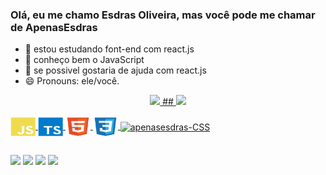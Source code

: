 ### Olá, eu me chamo Esdras Oliveira, mas você pode me chamar de ApenasEsdras
- 🔭 estou estudando font-end com react.js
- 🌱 conheço bem o JavaScript
- 👯 se possivel gostaria de ajuda com react.js
- 😄 Pronouns: ele/você.

<div align="center">
  <a href="https://github.com/apenasesdras">
  <img height="180em" src="https://github-readme-stats.vercel.app/api?username=apenasesdras&show_icons=true&theme=dracula&include_all_commits=true&count_private=true"/>
  ##
    <img height="180em" src="https://github-readme-stats.vercel.app/api/top-langs/?username=apenasesdras&layout=compact&langs_count=7&theme=dracula"/>
</div>
<div style="display: inline_block"><br>
  <img align="center" alt="apenasesdras-Js" height="30" width="40" src="https://raw.githubusercontent.com/devicons/devicon/master/icons/javascript/javascript-plain.svg">
  <img align="center" alt="apenasesdras-Ts" height="30" width="40" src="https://raw.githubusercontent.com/devicons/devicon/master/icons/typescript/typescript-plain.svg">
  <img align="center" alt="apenasesdras-HTML" height="30" width="40" src="https://raw.githubusercontent.com/devicons/devicon/master/icons/html5/html5-original.svg">
  <img align="center" alt="apenasesdras-CSS" height="30" width="40" src="https://raw.githubusercontent.com/devicons/devicon/master/icons/css3/css3-original.svg">
  <img align="center" alt="apenasesdras-CSS" height="30" width="40" src="https://img.shields.io/badge/Node.js-43853D?style=for-the-badge&logo=node.js&logoColor=white">  
</div>

  ##
 
<div> 
  <a href="https://www.youtube.com/channel/UCrnSDklw5W1jTxv7zT2h6DQ" target="_blank"><img src="https://img.shields.io/badge/YouTube-FF0000?style=for-the-badge&logo=youtube&logoColor=white" target="_blank"></a>
  <a href="https://instagram.com/apenasesdras" target="_blank"><img src="https://img.shields.io/badge/-Instagram-%23E4405F?style=for-the-badge&logo=instagram&logoColor=white" target="_blank"></a> 
  <a href = "mailto:apenasesdras@gmail.com"><img src="https://img.shields.io/badge/-Gmail-%23333?style=for-the-badge&logo=gmail&logoColor=white" target="_blank"></a>
  <a href="https://www.linkedin.com/in/esdras-soares-de-oliveira-283528210/" target="_blank"><img src="https://img.shields.io/badge/-LinkedIn-%230077B5?style=for-the-badge&logo=linkedin&logoColor=white" target="_blank"></a> 
    
</div>
